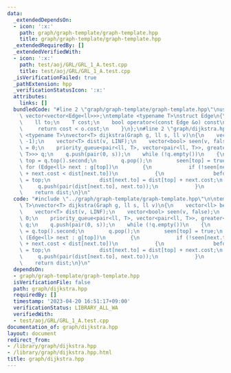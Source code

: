 ```yaml
---
data:
  _extendedDependsOn:
  - icon: ':x:'
    path: graph/graph-template/graph-template.hpp
    title: graph/graph-template/graph-template.hpp
  _extendedRequiredBy: []
  _extendedVerifiedWith:
  - icon: ':x:'
    path: test/aoj/GRL/GRL_1_A.test.cpp
    title: test/aoj/GRL/GRL_1_A.test.cpp
  _isVerificationFailed: true
  _pathExtension: hpp
  _verificationStatusIcon: ':x:'
  attributes:
    links: []
  bundledCode: "#line 2 \"graph/graph-template/graph-template.hpp\"\nusing Graph =\
    \ vector<vector<Edge<ll>>>;\ntemplate <typename T>\nstruct Edge\n{\n    ll from;\n\
    \    ll to;\n    T cost;\n    bool operator<(const Edge &o) const\n    {\n   \
    \     return cost < o.cost;\n    }\n};\n#line 2 \"graph/dijkstra.hpp\"\n\ntemplate\
    \ <typename T>\nvector<T> dijkstra(Graph g, ll s, ll v)\n{\n    vector<ll> before(v,\
    \ -1);\n    vector<T> dist(v, LINF);\n    vector<bool> seen(v, false);\n    dist[s]\
    \ = 0;\n    priority_queue<pair<ll, T>, vector<pair<ll, T>>, greater<pair<ll,\
    \ T>>> q;\n    q.push(pair(0, s));\n    while (!q.empty())\n    {\n        auto\
    \ top = q.top().second;\n        q.pop();\n        seen[top] = true;\n       \
    \ for (Edge<ll> next : g[top])\n        {\n            if (!seen[next.to] && dist[top]\
    \ + next.cost < dist[next.to])\n            {\n                before[next.to]\
    \ = top;\n                dist[next.to] = dist[top] + next.cost;\n           \
    \     q.push(pair(dist[next.to], next.to));\n            }\n        }\n    }\n\
    \    return dist;\n}\n"
  code: "#include \"../graph/graph-template/graph-template.hpp\"\n\ntemplate <typename\
    \ T>\nvector<T> dijkstra(Graph g, ll s, ll v)\n{\n    vector<ll> before(v, -1);\n\
    \    vector<T> dist(v, LINF);\n    vector<bool> seen(v, false);\n    dist[s] =\
    \ 0;\n    priority_queue<pair<ll, T>, vector<pair<ll, T>>, greater<pair<ll, T>>>\
    \ q;\n    q.push(pair(0, s));\n    while (!q.empty())\n    {\n        auto top\
    \ = q.top().second;\n        q.pop();\n        seen[top] = true;\n        for\
    \ (Edge<ll> next : g[top])\n        {\n            if (!seen[next.to] && dist[top]\
    \ + next.cost < dist[next.to])\n            {\n                before[next.to]\
    \ = top;\n                dist[next.to] = dist[top] + next.cost;\n           \
    \     q.push(pair(dist[next.to], next.to));\n            }\n        }\n    }\n\
    \    return dist;\n}\n"
  dependsOn:
  - graph/graph-template/graph-template.hpp
  isVerificationFile: false
  path: graph/dijkstra.hpp
  requiredBy: []
  timestamp: '2023-04-20 16:51:17+09:00'
  verificationStatus: LIBRARY_ALL_WA
  verifiedWith:
  - test/aoj/GRL/GRL_1_A.test.cpp
documentation_of: graph/dijkstra.hpp
layout: document
redirect_from:
- /library/graph/dijkstra.hpp
- /library/graph/dijkstra.hpp.html
title: graph/dijkstra.hpp
---
```


